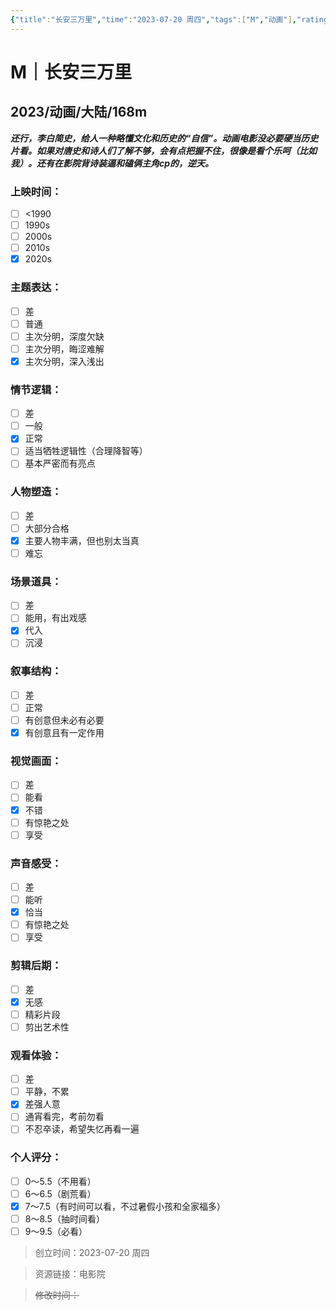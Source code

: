```yaml
---
{"title":"长安三万里","time":"2023-07-20 周四","tags":["M","动画"],"rating":7,"dg-publish":true,"permalink":"/300 评价/M电影/新近看过/长安三万里/","dgPassFrontmatter":true,"created":"2024-01-25T18:45:04.000+08:00","updated":"2024-01-25T18:45:04.000+08:00"}
---
```



# M｜长安三万里
## 2023/动画/大陆/168m
***还行，李白简史，给人一种略懂文化和历史的“自信”。动画电影没必要硬当历史片看。如果对唐史和诗人们了解不够，会有点把握不住，很像是看个乐呵（比如我）。还有在影院背诗装逼和磕俩主角cp的，逆天。***
### 上映时间：
- [ ] <1990
- [ ] 1990s
- [ ] 2000s
- [ ] 2010s
- [x] 2020s
### 主题表达：
- [ ] 差
- [ ] 普通
- [ ] 主次分明，深度欠缺
- [ ] 主次分明，晦涩难解
- [x] 主次分明，深入浅出
### 情节逻辑：
- [ ] 差
- [ ] 一般
- [x] 正常
- [ ] 适当牺牲逻辑性（合理降智等）
- [ ] 基本严密而有亮点
### 人物塑造：
- [ ] 差
- [ ] 大部分合格
- [x] 主要人物丰满，但也别太当真
- [ ] 难忘
### 场景道具：
- [ ] 差
- [ ] 能用，有出戏感
- [x] 代入
- [ ] 沉浸
### 叙事结构：
- [ ] 差
- [ ] 正常
- [ ] 有创意但未必有必要
- [x] 有创意且有一定作用
### 视觉画面：
- [ ] 差
- [ ] 能看
- [x] 不错
- [ ] 有惊艳之处
- [ ] 享受
### 声音感受：
- [ ] 差
- [ ] 能听
- [x] 恰当
- [ ] 有惊艳之处
- [ ] 享受
### 剪辑后期：
- [ ] 差
- [x] 无感
- [ ] 精彩片段
- [ ] 剪出艺术性
### 观看体验：
- [ ] 差
- [ ] 平静，不累
- [x] 差强人意
- [ ] 通宵看完，考前勿看
- [ ] 不忍卒读，希望失忆再看一遍
### 个人评分：
- [ ] 0～5.5（不用看）
- [ ] 6～6.5（剧荒看）
- [x] 7～7.5（有时间可以看，不过暑假小孩和全家福多）
- [ ] 8～8.5（抽时间看）
- [ ] 9～9.5（必看）

>创立时间：2023-07-20 周四

>资源链接：电影院

>~~修改时间：~~



